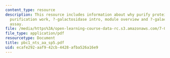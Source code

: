 ```yaml
---
content_type: resource
description: This resource includes information about why purify proteins, why does
  purification work, ?-galactosidase intro, module overview and ?-galactosidase activity
  assay.
file: /media/https%3A/open-learning-course-data-rc.s3.amazonaws.com/7-02-experimental-biology-communication-spring-2005/ecafe292aaf942cb4428afba526a16e9_pbc1_nts_aa_sp5.pdf
file_type: application/pdf
resourcetype: Document
title: pbc1_nts_aa_sp5.pdf
uid: ecafe292-aaf9-42cb-4428-afba526a16e9
---
```

